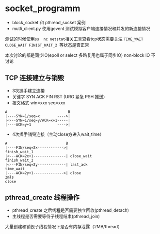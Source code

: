 # socket_programm
- block_socket 和 pthread_socket 案例
- mutli_client.py 使用gevent 测试模拟客户端连接情况和并发的新连接情况


测试的时候使用`ss  nc netstat`相关工具查看tcp状态需要关注
`TIME_WAIT CLOSE_WAIT FINIST_WAIT_2 `等状态是否正常

本次讨论的都是同步IO(epoll or select 多路复用也属于同步IO)
non-block IO 不讨论

## TCP 连接建立与销毁 ##
- 3次握手建立连接
- 关键字 SYN ACK FIN RST  (URG 紧急 PSH 推送)
- 报文格式 win=xxx seq=xxx 
```
A                            B
|----SYN=1/seq=x        ---->|
|<---SYN=1/seq=y/ACK=x+1-----|
|----ACK=y+1            ---->|

```

- 4次挥手销毁连接（主动close方进入wait_time）
```
A                           B
|----FIN/seq=2x------------>|
finish_wait_1
|<---ACK=2x+1---------------| close_wait
finish_wait_2
|<---FIN/seq=2y-------------| last_ack
time_wait
|----ACK=2y+1-------------->| close
2mls
close
```

## pthread_create 线程操作 ##
- pthread_create 之后线程是否需要独立回收(pthread_detach)
- 主线程是否需要等待子线程结束(pthread_join)

大量创建和销毁子线程情况下是否有内存泄露（2MB/thread）

